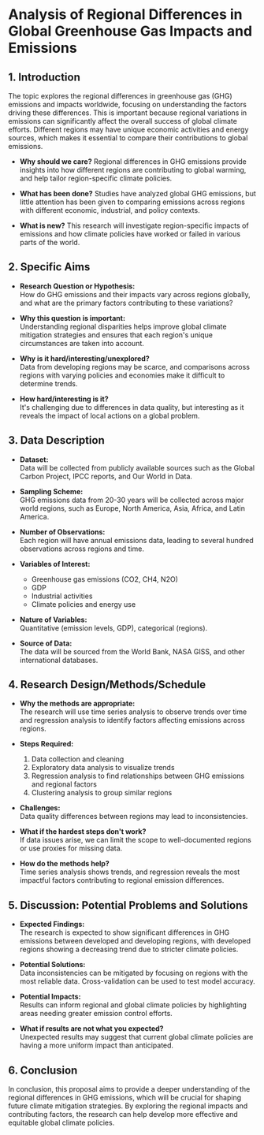 # Analysis of Regional Differences in Global Greenhouse Gas Impacts and Emissions

## 1. Introduction

The topic explores the regional differences in greenhouse gas (GHG) emissions and impacts worldwide, focusing on understanding the factors driving these differences. This is important because regional variations in emissions can significantly affect the overall success of global climate efforts. Different regions may have unique economic activities and energy sources, which makes it essential to compare their contributions to global emissions.

- **Why should we care?**
  Regional differences in GHG emissions provide insights into how different regions are contributing to global warming, and help tailor region-specific climate policies.
  
- **What has been done?**
  Studies have analyzed global GHG emissions, but little attention has been given to comparing emissions across regions with different economic, industrial, and policy contexts.
  
- **What is new?**
  This research will investigate region-specific impacts of emissions and how climate policies have worked or failed in various parts of the world.

## 2. Specific Aims

- **Research Question or Hypothesis:**  
  How do GHG emissions and their impacts vary across regions globally, and what are the primary factors contributing to these variations?
  
- **Why this question is important:**  
  Understanding regional disparities helps improve global climate mitigation strategies and ensures that each region's unique circumstances are taken into account.
  
- **Why is it hard/interesting/unexplored?**  
  Data from developing regions may be scarce, and comparisons across regions with varying policies and economies make it difficult to determine trends.
  
- **How hard/interesting is it?**  
  It's challenging due to differences in data quality, but interesting as it reveals the impact of local actions on a global problem.

## 3. Data Description

- **Dataset:**  
  Data will be collected from publicly available sources such as the Global Carbon Project, IPCC reports, and Our World in Data.

- **Sampling Scheme:**  
  GHG emissions data from 20-30 years will be collected across major world regions, such as Europe, North America, Asia, Africa, and Latin America.

- **Number of Observations:**  
  Each region will have annual emissions data, leading to several hundred observations across regions and time.

- **Variables of Interest:**  
  - Greenhouse gas emissions (CO2, CH4, N2O)  
  - GDP  
  - Industrial activities  
  - Climate policies and energy use

- **Nature of Variables:**  
  Quantitative (emission levels, GDP), categorical (regions).

- **Source of Data:**  
  The data will be sourced from the World Bank, NASA GISS, and other international databases.

## 4. Research Design/Methods/Schedule

- **Why the methods are appropriate:**  
  The research will use time series analysis to observe trends over time and regression analysis to identify factors affecting emissions across regions.
  
- **Steps Required:**  
  1. Data collection and cleaning
  2. Exploratory data analysis to visualize trends
  3. Regression analysis to find relationships between GHG emissions and regional factors
  4. Clustering analysis to group similar regions
  
- **Challenges:**  
  Data quality differences between regions may lead to inconsistencies.

- **What if the hardest steps don't work?**  
  If data issues arise, we can limit the scope to well-documented regions or use proxies for missing data.

- **How do the methods help?**  
  Time series analysis shows trends, and regression reveals the most impactful factors contributing to regional emission differences.

## 5. Discussion: Potential Problems and Solutions

- **Expected Findings:**  
  The research is expected to show significant differences in GHG emissions between developed and developing regions, with developed regions showing a decreasing trend due to stricter climate policies.
  
- **Potential Solutions:**  
  Data inconsistencies can be mitigated by focusing on regions with the most reliable data. Cross-validation can be used to test model accuracy.

- **Potential Impacts:**  
  Results can inform regional and global climate policies by highlighting areas needing greater emission control efforts.

- **What if results are not what you expected?**  
  Unexpected results may suggest that current global climate policies are having a more uniform impact than anticipated.

## 6. Conclusion 

In conclusion, this proposal aims to provide a deeper understanding of the regional differences in GHG emissions, which will be crucial for shaping future climate mitigation strategies. By exploring the regional impacts and contributing factors, the research can help develop more effective and equitable global climate policies.
